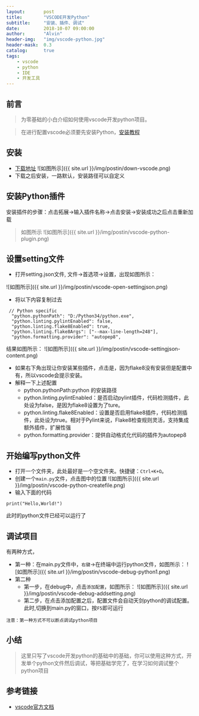 ```yaml
---
layout:       post
title:        "VSCODE开发Python"
subtitle:     "安装、插件、调试"
date:         2018-10-07 09:00:00
author:       "Alvin"
header-img:   "img/vscode-python.jpg"
header-mask:  0.3
catalog:      true
tags:
    - vscode
    - python
    - IDE
    - 开发工具
---
```


## 前言

>为零基础的小白介绍如何使用vscode开发python项目。

>在进行配置vscode必须要先安装Python，[安装教程](http://www.runoob.com/python3/python3-install.html)

## 安装

* [下载地址](https://code.visualstudio.com/download)
![如图所示]({{ site.url }}/img/postin/down-vscode.png)
* 下载之后安装，一路默认，安装路径可以自定义

## 安装Python插件
安装插件的步骤：点击拓展->输入插件名称->点击安装->安装成功之后点击重新加载
>如图所示
![如图所示]({{ site.url }}/img/postin/vscode-python-plugin.png)

## 设置setting文件

* 打开setting.json文件, 文件->首选项->设置，出现如图所示：

![如图所示]({{ site.url }}/img/postin/vscode-open-settingjson.png)

* 将以下内容复制过去

```
 // Python specific
  "python.pythonPath": "D:/Python34/python.exe",
  "python.linting.pylintEnabled": false,
  "python.linting.flake8Enabled": true,
  "python.linting.flake8Args": ["--max-line-length=248"],
  "python.formatting.provider": "autopep8",
```
结果如图所示：
![如图所示]({{ site.url }}/img/postin/vscode-settingjson-content.png)

* 如果右下角出现让你安装某些插件，点击是，因为flake8没有安装但是配置中有，所以vscode会提示安装。
* 解释一下上述配置
    * python.pythonPath:python 的安装路径
    * python.linting.pylintEnabled：是否启动pylint插件，代码检测插件，此处设为false，是因为flake8设置为了ture。
    * python.linting.flake8Enabled：设置是否启用flake8插件，代码检测插件，此处设为true。相对于Pylint来说，Flake8检查规则灵活，支持集成额外插件，扩展性强
    * python.formatting.provider：提供自动格式化代码的插件为autopep8

## 开始编写python文件

* 打开一个文件夹，此处最好是一个空文件夹。快捷键：`Ctrl+K+O`。
* 创建一个`main.py`文件，点击图中的位置
![如图所示]({{ site.url }}/img/postin/vscode-python-createfile.png)
* 输入下面的代码
```
print("Hello,World!")
```
此时的python文件已经可以运行了

## 调试项目

有两种方式，
* 第一种：在main.py文件中，`右键`->在终端中运行python文件，如图所示：
![如图所示]({{ site.url }}/img/postin/vscode-debug-python1.png)
* 第二种
    * 第一步，在debug中，点击`添加配置`，如图所示：
    ![如图所示]({{ site.url }}/img/postin/vscode-debug-addsetting.png)
    * 第二步，在点击添加配置之后，配置文件会自动天剑python的调试配置。此时,切换到main.py的窗口，按`F5`即可运行

`注意：第一种方式不可以断点调试python项目`

## 小结

>这里只写了vscode开发python的基础中的基础，你可以使用这种方式，开发单个python文件然后调试，等把基础学完了，在学习如何调试整个python项目

## 参考链接

* [vscode官方文档](https://code.visualstudio.com/docs/python/python-tutorial)    